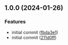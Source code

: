 ## 1.0.0 (2024-01-26)


### Features

* initial commit ([fbda3e1](https://gitlab.com/systemsmystery/terraform-modules/terraform-module-s3-bucket/commit/fbda3e14c2db5cdedf1f143acc7e73433f4090fa))
* initial commit ([211d0ff](https://gitlab.com/systemsmystery/terraform-modules/terraform-module-s3-bucket/commit/211d0ff96cccbdb73a91f457f3919c960aa72836))
